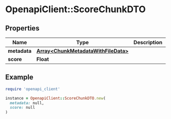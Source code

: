 # OpenapiClient::ScoreChunkDTO

## Properties

| Name | Type | Description | Notes |
| ---- | ---- | ----------- | ----- |
| **metadata** | [**Array&lt;ChunkMetadataWithFileData&gt;**](ChunkMetadataWithFileData.md) |  |  |
| **score** | **Float** |  |  |

## Example

```ruby
require 'openapi_client'

instance = OpenapiClient::ScoreChunkDTO.new(
  metadata: null,
  score: null
)
```

